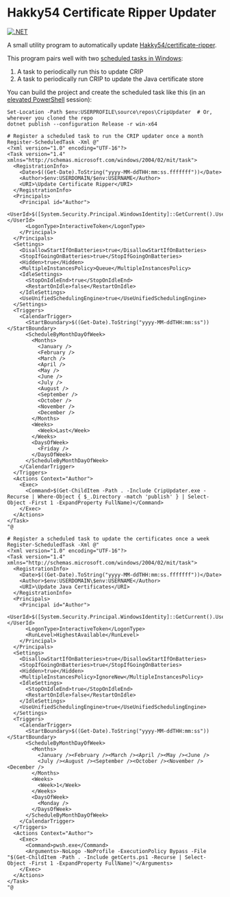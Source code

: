 # Hakky54 Certificate Ripper Updater

[![.NET](https://github.com/mavaddat/CripUpdater/actions/workflows/dotnet.yml/badge.svg)](https://github.com/mavaddat/CripUpdater/actions/workflows/dotnet.yml)

A small utility program to automatically update [Hakky54/certificate-ripper](https://github.com/Hakky54/certificate-ripper).

This program pairs well with two [scheduled tasks in Windows](https://en.wikipedia.org/wiki/Windows_Task_Scheduler):

1. A task to periodically run this to update CRIP
2. A task to periodically run CRIP to update the Java certificate store

You can build the project and create the scheduled task like this \(in an [elevated PowerShell](https://www.ninjaone.com/blog/open-an-elevated-powershell-prompt/) session\):

```pwsh
Set-Location -Path $env:USERPROFILE\source\repos\CripUpdater  # Or, wherever you cloned the repo
dotnet publish --configuration Release -r win-x64

# Register a scheduled task to run the CRIP updater once a month
Register-ScheduledTask -Xml @"
<?xml version="1.0" encoding="UTF-16"?>
<Task version="1.4" xmlns="http://schemas.microsoft.com/windows/2004/02/mit/task">
  <RegistrationInfo>
    <Date>$((Get-Date).ToString("yyyy-MM-ddTHH:mm:ss.fffffff"))</Date>
    <Author>$env:USERDOMAIN/$env:USERNAME</Author>
    <URI>\Update Certificate Ripper</URI>
  </RegistrationInfo>
  <Principals>
    <Principal id="Author">
      <UserId>$([System.Security.Principal.WindowsIdentity]::GetCurrent().User.Value)</UserId>
      <LogonType>InteractiveToken</LogonType>
    </Principal>
  </Principals>
  <Settings>
    <DisallowStartIfOnBatteries>true</DisallowStartIfOnBatteries>
    <StopIfGoingOnBatteries>true</StopIfGoingOnBatteries>
    <Hidden>true</Hidden>
    <MultipleInstancesPolicy>Queue</MultipleInstancesPolicy>
    <IdleSettings>
      <StopOnIdleEnd>true</StopOnIdleEnd>
      <RestartOnIdle>false</RestartOnIdle>
    </IdleSettings>
    <UseUnifiedSchedulingEngine>true</UseUnifiedSchedulingEngine>
  </Settings>
  <Triggers>
    <CalendarTrigger>
      <StartBoundary>$((Get-Date).ToString("yyyy-MM-ddTHH:mm:ss"))</StartBoundary>
      <ScheduleByMonthDayOfWeek>
        <Months>
          <January />
          <February />
          <March />
          <April />
          <May />
          <June />
          <July />
          <August />
          <September />
          <October />
          <November />
          <December />
        </Months>
        <Weeks>
          <Week>Last</Week>
        </Weeks>
        <DaysOfWeek>
          <Friday />
        </DaysOfWeek>
      </ScheduleByMonthDayOfWeek>
    </CalendarTrigger>
  </Triggers>
  <Actions Context="Author">
    <Exec>
      <Command>$(Get-ChildItem -Path . -Include CripUpdater.exe -Recurse | Where-Object { $_.Directory -match 'publish' } | Select-Object -First 1 -ExpandProperty FullName)</Command>
    </Exec>
  </Actions>
</Task>
"@

# Register a scheduled task to update the certificates once a week
Register-ScheduledTask -Xml @"
<?xml version="1.0" encoding="UTF-16"?>
<Task version="1.4" xmlns="http://schemas.microsoft.com/windows/2004/02/mit/task">
  <RegistrationInfo>
    <Date>$((Get-Date).ToString("yyyy-MM-ddTHH:mm:ss.fffffff"))</Date>
    <Author>$env:USERDOMAIN\$env:USERNAME</Author>
    <URI>\Update Java Certificates</URI>
  </RegistrationInfo>
  <Principals>
    <Principal id="Author">
      <UserId>$([System.Security.Principal.WindowsIdentity]::GetCurrent().User.Value)</UserId>
      <LogonType>InteractiveToken</LogonType>
      <RunLevel>HighestAvailable</RunLevel>
    </Principal>
  </Principals>
  <Settings>
    <DisallowStartIfOnBatteries>true</DisallowStartIfOnBatteries>
    <StopIfGoingOnBatteries>true</StopIfGoingOnBatteries>
    <Hidden>true</Hidden>
    <MultipleInstancesPolicy>IgnoreNew</MultipleInstancesPolicy>
    <IdleSettings>
      <StopOnIdleEnd>true</StopOnIdleEnd>
      <RestartOnIdle>false</RestartOnIdle>
    </IdleSettings>
    <UseUnifiedSchedulingEngine>true</UseUnifiedSchedulingEngine>
  </Settings>
  <Triggers>
    <CalendarTrigger>
      <StartBoundary>$((Get-Date).ToString("yyyy-MM-ddTHH:mm:ss"))</StartBoundary>
      <ScheduleByMonthDayOfWeek>
        <Months>
          <January /><February /><March /><April /><May /><June />
          <July /><August /><September /><October /><November /><December />
        </Months>
        <Weeks>
          <Week>1</Week>
        </Weeks>
        <DaysOfWeek>
          <Monday />
        </DaysOfWeek>
      </ScheduleByMonthDayOfWeek>
    </CalendarTrigger>
  </Triggers>
  <Actions Context="Author">
    <Exec>
      <Command>pwsh.exe</Command>
      <Arguments>-NoLogo -NoProfile -ExecutionPolicy Bypass -File "$(Get-ChildItem -Path . -Include getCerts.ps1 -Recurse | Select-Object -First 1 -ExpandProperty FullName)"</Arguments>
    </Exec>
  </Actions>
</Task>
"@

```
